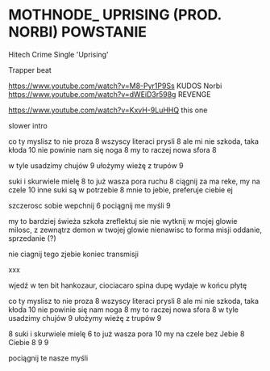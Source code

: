 # MOTHNODE_ UPRISING (PROD. NORBI) POWSTANIE
Hitech Crime Single 'Uprising'

Trapper beat

https://www.youtube.com/watch?v=M8-Pyr1P9Ss KUDOS
Norbi
https://www.youtube.com/watch?v=dWEiD3r598g REVENGE

https://www.youtube.com/watch?v=KxvH-9LuHHQ this one

slower intro

co ty myslisz to nie proza 8
wszyscy literaci prysli 8
ale mi nie szkoda, taka kłoda 10
nie powinie nam się noga 8
my to raczej nowa sfora 8

w tyle usadzimy chujów 9
ułożymy wieżę z trupów 9

suki i skurwiele mielę 8
to już wasza pora ruchu 8
ciągnij za ma reke, my na czele 10
inne suki są w potrzebie 8
mnie to jebie, preferuje ciebie ej

szczerosc sobie wepchnij 6
pociągnij me myśli 9

my to bardziej świeża szkoła
zreflektuj sie nie wytknij
w mojej glowie milosc, z zewnątrz demon
w twojej glowie nienawisc to forma misji
oddanie, sprzedanie (?)


nie ciagnij tego zjebie
koniec transmisji


xxx




wjedź w ten bit hankozaur,
ciociacaro spina dupę 
wydaje w końcu płytę


co ty myslisz to nie proza 8
wszyscy literaci prysli 8
ale mi nie szkoda, taka kłoda 10
nie powinie się nam noga 8
my to raczej nowa sfora 8
w tyle usadzimy chujów 9
ułożymy wieżę z trupów 9

8 suki i skurwiele mielę 
6 to już wasza pora
10 my na czele bez 
Jebie 8
Ciebie 8
9
9


pociągnij te nasze myśli

